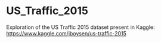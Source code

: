 # US_Traffic_2015
Exploration of the US Traffic 2015 dataset present in Kaggle: https://www.kaggle.com/jboysen/us-traffic-2015
